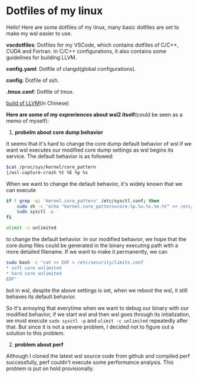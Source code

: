 # Dotfiles of my linux

Hello! Here are some dotfiles of my linux, many basic dotfiles are set to make my wsl easier to use.

**vscdotfiles**: Dotfiles for my VSCode, which contains dotfiles of C/C++, CUDA and Fortran. In C/C++ configurations, 
it also contains some guidelines for building LLVM.

**config.yaml**: Dotfile of clangd(global configurations).

**config**: Dotfile of ssh.

**.tmux.conf**: Dotfile of tmux.

[build of LLVM](./vscdotfiles/C/README.md)(in Chinese)

**Here are some of my expreriences about wsl2 itself**(could be seen as a memo of myself):

1. **probelm about core dump behavior**

It seems that it's hard to change the core dump default behavior of wsl if we want wsl executes our modified core dump settings as wsl begins its service. The default behavior is as followed:

```bash
$cat /proc/sys/kernel/core_pattern
|/wsl-capture-crash %t %E %p %s
```

When we want to change the default behavior, it's widely known that we can execute

```bash
if ! grep -qi 'kernel.core_pattern' /etc/sysctl.conf; then
	sudo sh -c 'echo "kernel.core_pattern=core.%p.%u.%s.%e.%t" >> /etc/sysctl.conf'
	sudo sysctl -p
fi

ulimit -c unlimited
```

to change the default behavior. In our modified behavior, we hope that the core dump files could be generated in the binary executing path with a more detailed filename. If we want to make it permanently, we can

```bash
sudo bash -c "cat << EOF > /etc/security/limits.conf
* soft core unlimited
* hard core unlimited
EOF"
```

but in wsl, despite the above settings is set, when we reboot the wsl, it still behaves its default behavior.

So it's annoying that everytime when we want to debug our binary with our modified behavior, if we start wsl and then wsl goes through its intialization, we must execute `sudo sysctl -p` and `ulimit -c unlimited` repeatedly after that. But since it is not a severe problem, I decided not to figure out a solution to this problem.

2. **problem about perf**

Although I cloned the latest wsl source code from github and compiled perf successfully, perf couldn't execute some performance analysis. This problem is put on hold provisionally. 
